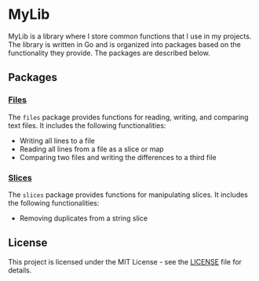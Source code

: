 # MyLib

MyLib is a library where I store common functions that I use in my projects. The library is written in Go and is
organized into packages based on the functionality they provide. The packages are described below.

## Packages

### [Files](files.md)

The `files` package provides functions for reading, writing, and comparing text files. It includes the following
functionalities:

- Writing all lines to a file
- Reading all lines from a file as a slice or map
- Comparing two files and writing the differences to a third file

### [Slices](slices.md)

The `slices` package provides functions for manipulating slices. It includes the following functionalities:

- Removing duplicates from a string slice

## License

This project is licensed under the MIT License - see the [LICENSE](LICENSE) file for details.
